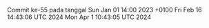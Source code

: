 Commit ke-55 pada tanggal Sun Jan 01 14:00 2023 +0100
Fri Feb 16 14:43:06 UTC 2024
Mon Apr  1 10:43:05 UTC 2024
